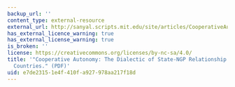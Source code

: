 ```yaml
---
backup_url: ''
content_type: external-resource
external_url: http://sanyal.scripts.mit.edu/site/articles/CooperativeAutonomy.pdf
has_external_licence_warning: true
has_external_license_warning: true
is_broken: ''
license: https://creativecommons.org/licenses/by-nc-sa/4.0/
title: '"Cooperative Autonomy: The Dialectic of State-NGP Relationship in Developing
  Countries." (PDF)'
uid: e7de2315-1e4f-410f-a927-978aa217f18d
---
```

